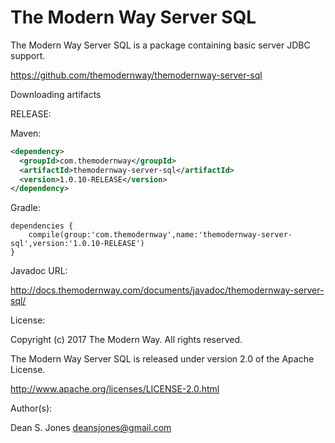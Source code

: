 The Modern Way Server SQL
======

The Modern Way Server SQL is a package containing basic server JDBC support.

https://github.com/themodernway/themodernway-server-sql

Downloading artifacts

RELEASE:

Maven:
```xml
<dependency>
  <groupId>com.themodernway</groupId>
  <artifactId>themodernway-server-sql</artifactId>
  <version>1.0.10-RELEASE</version>
</dependency>
```
Gradle:

```
dependencies {
    compile(group:'com.themodernway',name:'themodernway-server-sql',version:'1.0.10-RELEASE')
}
```
Javadoc URL:

http://docs.themodernway.com/documents/javadoc/themodernway-server-sql/

License:

Copyright (c) 2017 The Modern Way. All rights reserved.

The Modern Way Server SQL is released under version 2.0 of the Apache License.

http://www.apache.org/licenses/LICENSE-2.0.html

Author(s):

Dean S. Jones
deansjones@gmail.com